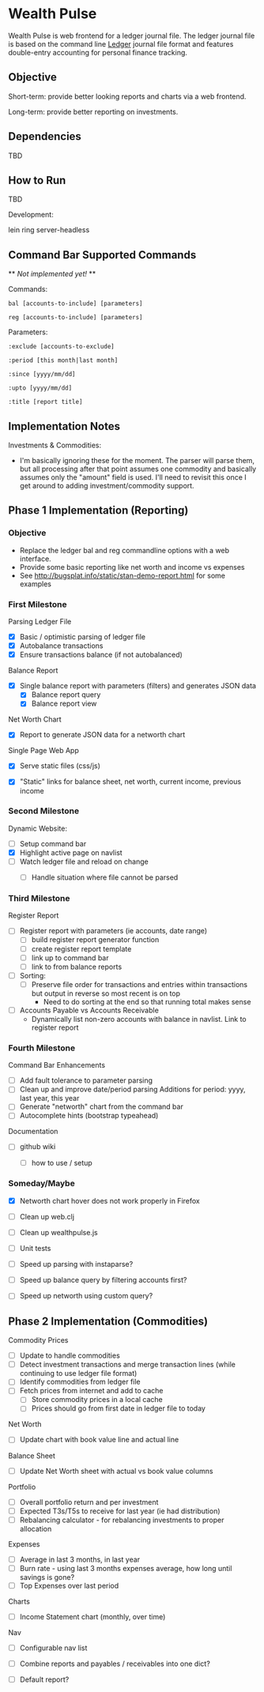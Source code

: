Wealth Pulse
============

Wealth Pulse is web frontend for a ledger journal file. The ledger journal file is based on the command line [Ledger] journal file format and features double-entry accounting for personal finance tracking.


Objective
---------

Short-term: provide better looking reports and charts via a web frontend.

Long-term: provide better reporting on investments.


Dependencies
------------

TBD


How to Run
----------

TBD

Development:

lein ring server-headless


Command Bar Supported Commands
------------------------------

** *Not implemented yet!* **

Commands:

	bal [accounts-to-include] [parameters]

	reg [accounts-to-include] [parameters]

Parameters:

	:exclude [accounts-to-exclude]

	:period [this month|last month]

	:since [yyyy/mm/dd]

	:upto [yyyy/mm/dd]

	:title [report title]


Implementation Notes
--------------------

Investments & Commodities:

*	I'm basically ignoring these for the moment. The parser will parse them, but all processing after that point assumes one commodity and basically assumes only the "amount" field is used. I'll need to revisit this once I get around to adding investment/commodity support.


Phase 1 Implementation (Reporting)
----------------------

### Objective

*	Replace the ledger bal and reg commandline options with a web interface.
*	Provide some basic reporting like net worth and income vs expenses
*	See http://bugsplat.info/static/stan-demo-report.html for some examples


### First Milestone

Parsing Ledger File
- [x] Basic / optimistic parsing of ledger file
- [x] Autobalance transactions
- [x] Ensure transactions balance (if not autobalanced)

Balance Report
- [x] Single balance report with parameters (filters) and generates JSON data
  - [x] Balance report query
  - [x] Balance report view

Net Worth Chart
- [x] Report to generate JSON data for a networth chart

Single Page Web App
- [x] Serve static files (css/js)
- [x] "Static" links for balance sheet, net worth, current income, previous income


### Second Milestone

Dynamic Website:
- [ ] Setup command bar
- [x] Highlight active page on navlist
- [ ] Watch ledger file and reload on change
	- [ ] Handle situation where file cannot be parsed


### Third Milestone

Register Report
- [ ] Register report with parameters (ie accounts, date range)
	- [ ] build register report generator function
	- [ ] create register report template
	- [ ] link up to command bar
	- [ ] link to from balance reports
- [ ] Sorting:
	- [ ] Preserve file order for transactions and entries within transactions but output in reverse so most recent is on top
		- Need to do sorting at the end so that running total makes sense
- [ ] Accounts Payable vs Accounts Receivable
	- Dynamically list non-zero accounts with balance in navlist. Link to register report


### Fourth Milestone

Command Bar Enhancements
- [ ] Add fault tolerance to parameter parsing
- [ ] Clean up and improve date/period parsing
	Additions for period: yyyy, last year, this year
- [ ] Generate "networth" chart from the command bar
- [ ] Autocomplete hints (bootstrap typeahead)

Documentation
- [ ] github wiki
	- [ ] how to use / setup


### Someday/Maybe

- [x] Networth chart hover does not work properly in Firefox
- [ ] Clean up web.clj
- [ ] Clean up wealthpulse.js
- [ ] Unit tests
- [ ] Speed up parsing with instaparse?
- [ ] Speed up balance query by filtering accounts first?
- [ ] Speed up networth using custom query?


Phase 2 Implementation (Commodities)
----------------------

Commodity Prices
- [ ] Update to handle commodities
- [ ] Detect investment transactions and merge transaction lines (while continuing to use ledger file format)
- [ ] Identify commodities from ledger file
- [ ] Fetch prices from internet and add to cache
	- [ ] Store commodity prices in a local cache
	- [ ] Prices should go from first date in ledger file to today

Net Worth
- [ ] Update chart with book value line and actual line

Balance Sheet
- [ ] Update Net Worth sheet with actual vs book value columns

Portfolio
- [ ] Overall portfolio return and per investment
- [ ] Expected T3s/T5s to receive for last year (ie had distribution)
- [ ] Rebalancing calculator - for rebalancing investments to proper allocation

Expenses
- [ ] Average in last 3 months, in last year
- [ ] Burn rate - using last 3 months expenses average, how long until savings is gone?
- [ ] Top Expenses over last period

Charts
- [ ] Income Statement chart (monthly, over time)

Nav
- [ ] Configurable nav list
- [ ] Combine reports and payables / receivables into one dict?
- [ ] Default report?


[Ledger]: http://www.ledger-cli.org/
